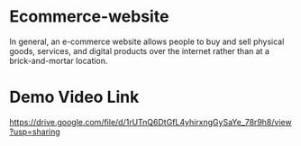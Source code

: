 # Ecommerce-website
In general, an e-commerce website allows people to buy and sell physical goods, services, and digital products over the internet rather than at a brick-and-mortar location.

# Demo Video Link
https://drive.google.com/file/d/1rUTnQ6DtGfL4yhirxngGySaYe_78r9h8/view?usp=sharing
